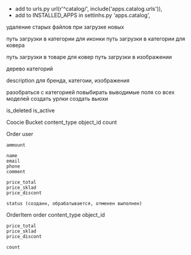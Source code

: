 * add to urls.py url(r'^catalog/', include('apps.catalog.urls')),
* add to INSTALLED_APPS in settinhs.py 'apps.catalog',


удаление старых файлов при загрузке новых

путь загрузки в категории для иконки
путь загрузки в категории для ковера

путь загрузки в товаре для ковер
путь загрузки в изображении

дерево категорий

description для бренда, категоии, изображения


разобраться с категорией
повыбирать выводимые поля со всех моделей
создать урлки
создать вьюхи


is_deleted
is_active






Coocie Bucket
	content_type
	object_id
	count


Order
	user

	ammount

	name
	email
	phone
	comment

	price_total
	price_sklad
	price_discont

	status (созданн, обрабатывается, отменен выполнен)

OrderItem
	order
	content_type
	object_id

	price_total
	price_sklad
	price_discont

	count
